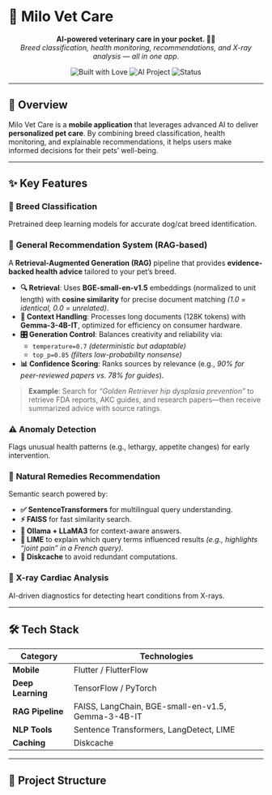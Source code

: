 # 🐾 Milo Vet Care  

<p align="center">  
  <b>AI-powered veterinary care in your pocket. 🐶🐱</b><br>  
  <i>Breed classification, health monitoring, recommendations, and X-ray analysis — all in one app.</i>  
</p>  

<p align="center">  
  <img alt="Built with Love" src="https://img.shields.io/badge/Built%20with-%E2%9D%A4-red">  
  <img alt="AI Project" src="https://img.shields.io/badge/Powered%20by-AI%20%26%20Deep%20Learning-blueviolet">  
  <img alt="Status" src="https://img.shields.io/badge/Status-Active-brightgreen">  
</p>  

---  

## 📖 Overview  
Milo Vet Care is a **mobile application** that leverages advanced AI to deliver **personalized pet care**. By combining breed classification, health monitoring, and explainable recommendations, it helps users make informed decisions for their pets’ well-being.  

---  

## ✨ Key Features  

### 🐶 **Breed Classification**  
Pretrained deep learning models for accurate dog/cat breed identification.  

### 🧠 **General Recommendation System (RAG-based)**  
A **Retrieval-Augmented Generation (RAG)** pipeline that provides **evidence-backed health advice** tailored to your pet’s breed.  
- **🔍 Retrieval**: Uses **BGE-small-en-v1.5** embeddings (normalized to unit length) with **cosine similarity** for precise document matching *(1.0 = identical, 0.0 = unrelated)*.  
- **📜 Context Handling**: Processes long documents (128K tokens) with **Gemma-3-4B-IT**, optimized for efficiency on consumer hardware.  
- **🎛️ Generation Control**: Balances creativity and reliability via:  
  - `temperature=0.7` *(deterministic but adaptable)*  
  - `top_p=0.85` *(filters low-probability nonsense)*  
- **📊 Confidence Scoring**: Ranks sources by relevance (e.g., *90% for peer-reviewed papers vs. 78% for guides*).  

> **Example**: Search for *“Golden Retriever hip dysplasia prevention”* to retrieve FDA reports, AKC guides, and research papers—then receive summarized advice with source ratings.  

### ⚠️ **Anomaly Detection**  
Flags unusual health patterns (e.g., lethargy, appetite changes) for early intervention.  

### 🌿 **Natural Remedies Recommendation**  
Semantic search powered by:  
- **✅ SentenceTransformers** for multilingual query understanding.  
- **⚡ FAISS** for fast similarity search.  
- **🧠 Ollama + LLaMA3** for context-aware answers.  
- **🧪 LIME** to explain which query terms influenced results *(e.g., highlights “joint pain” in a French query)*.  
- **💾 Diskcache** to avoid redundant computations.  

### 🩻 **X-ray Cardiac Analysis**  
AI-driven diagnostics for detecting heart conditions from X-rays.  

---  

## 🛠️ Tech Stack  

| Category                | Technologies                                                                 |  
|-------------------------|------------------------------------------------------------------------------|  
| **Mobile**              | Flutter / FlutterFlow                                                        |  
| **Deep Learning**       | TensorFlow / PyTorch                                                         |  
| **RAG Pipeline**        | FAISS, LangChain, BGE-small-en-v1.5, Gemma-3-4B-IT                          |  
| **NLP Tools**           | Sentence Transformers, LangDetect, LIME                                     |  
| **Caching**             | Diskcache                                                                    |  

---  

## 📂 Project Structure  


